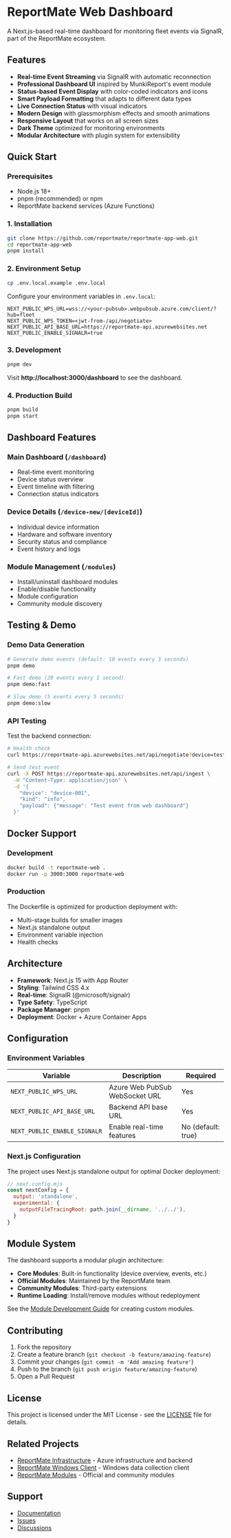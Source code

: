 # ReportMate Web Dashboard

A Next.js-based real-time dashboard for monitoring fleet events via SignalR, part of the ReportMate ecosystem.

## Features

- **Real-time Event Streaming** via SignalR with automatic reconnection
- **Professional Dashboard UI** inspired by MunkiReport's event module
- **Status-based Event Display** with color-coded indicators and icons
- **Smart Payload Formatting** that adapts to different data types
- **Live Connection Status** with visual indicators
- **Modern Design** with glassmorphism effects and smooth animations
- **Responsive Layout** that works on all screen sizes
- **Dark Theme** optimized for monitoring environments
- **Modular Architecture** with plugin system for extensibility

## Quick Start

### Prerequisites

- Node.js 18+
- pnpm (recommended) or npm
- ReportMate backend services (Azure Functions)

### 1. Installation

```bash
git clone https://github.com/reportmate/reportmate-app-web.git
cd reportmate-app-web
pnpm install
```

### 2. Environment Setup

```bash
cp .env.local.example .env.local
```

Configure your environment variables in `.env.local`:

```env
NEXT_PUBLIC_WPS_URL=wss://<your-pubsub>.webpubsub.azure.com/client/?hub=fleet
NEXT_PUBLIC_WPS_TOKEN=<jwt-from-/api/negotiate>
NEXT_PUBLIC_API_BASE_URL=https://reportmate-api.azurewebsites.net
NEXT_PUBLIC_ENABLE_SIGNALR=true
```

### 3. Development

```bash
pnpm dev
```

Visit **http://localhost:3000/dashboard** to see the dashboard.

### 4. Production Build

```bash
pnpm build
pnpm start
```

## Dashboard Features

### Main Dashboard (`/dashboard`)
- Real-time event monitoring
- Device status overview
- Event timeline with filtering
- Connection status indicators

### Device Details (`/device-new/[deviceId]`)
- Individual device information
- Hardware and software inventory
- Security status and compliance
- Event history and logs

### Module Management (`/modules`)
- Install/uninstall dashboard modules
- Enable/disable functionality
- Module configuration
- Community module discovery

## Testing & Demo

### Demo Data Generation

```bash
# Generate demo events (default: 10 events every 3 seconds)
pnpm demo

# Fast demo (20 events every 1 second)
pnpm demo:fast

# Slow demo (5 events every 5 seconds)  
pnpm demo:slow
```

### API Testing

Test the backend connection:

```bash
# Health check
curl https://reportmate-api.azurewebsites.net/api/negotiate?device=test-device

# Send test event
curl -X POST https://reportmate-api.azurewebsites.net/api/ingest \
  -H "Content-Type: application/json" \
  -d '{
    "device": "device-001",
    "kind": "info",
    "payload": {"message": "Test event from web dashboard"}
  }'
```

## Docker Support

### Development

```bash
docker build -t reportmate-web .
docker run -p 3000:3000 reportmate-web
```

### Production

The Dockerfile is optimized for production deployment with:
- Multi-stage builds for smaller images
- Next.js standalone output
- Environment variable injection
- Health checks

## Architecture

- **Framework**: Next.js 15 with App Router
- **Styling**: Tailwind CSS 4.x
- **Real-time**: SignalR (@microsoft/signalr)
- **Type Safety**: TypeScript
- **Package Manager**: pnpm
- **Deployment**: Docker + Azure Container Apps

## Configuration

### Environment Variables

| Variable | Description | Required |
|----------|-------------|----------|
| `NEXT_PUBLIC_WPS_URL` | Azure Web PubSub WebSocket URL | Yes |
| `NEXT_PUBLIC_API_BASE_URL` | Backend API base URL | Yes |
| `NEXT_PUBLIC_ENABLE_SIGNALR` | Enable real-time features | No (default: true) |

### Next.js Configuration

The project uses Next.js standalone output for optimal Docker deployment:

```javascript
// next.config.mjs
const nextConfig = {
  output: 'standalone',
  experimental: {
    outputFileTracingRoot: path.join(__dirname, '../../'),
  }
}
```

## Module System

The dashboard supports a modular plugin architecture:

- **Core Modules**: Built-in functionality (device overview, events, etc.)
- **Official Modules**: Maintained by the ReportMate team
- **Community Modules**: Third-party extensions
- **Runtime Loading**: Install/remove modules without redeployment

See the [Module Development Guide](docs/modules.md) for creating custom modules.

## Contributing

1. Fork the repository
2. Create a feature branch (`git checkout -b feature/amazing-feature`)
3. Commit your changes (`git commit -m 'Add amazing feature'`)
4. Push to the branch (`git push origin feature/amazing-feature`)
5. Open a Pull Request

## License

This project is licensed under the MIT License - see the [LICENSE](LICENSE) file for details.

## Related Projects

- [ReportMate Infrastructure](https://github.com/reportmate/reportmate-infra-azure) - Azure infrastructure and backend
- [ReportMate Windows Client](https://github.com/reportmate/reportmate-client-win) - Windows data collection client
- [ReportMate Modules](https://github.com/reportmate) - Official and community modules

## Support

- [Documentation](https://docs.reportmate.io)
- [Issues](https://github.com/reportmate/reportmate-app-web/issues)
- [Discussions](https://github.com/reportmate/reportmate-app-web/discussions)
